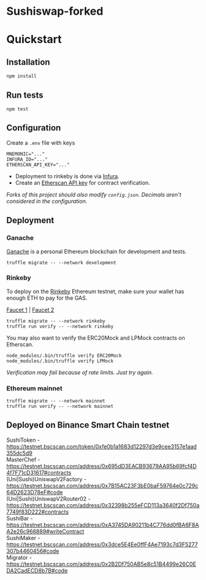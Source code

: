 # Sushiswap-forked

# Quickstart

## Installation

```
npm install
```

## Run tests

```
npm test
```

## Configuration

Create a `.env` file with keys

```
MNEMONIC="..."
INFURA_ID="..."
ETHERSCAN_API_KEY="..."
```

* Deployment to rinkeby is done via [Infura](https://infura.io/).
* Create an [Etherscan API key](https://etherscan.io/myapikey) for contract verification.

_Forks of this project should also modify `config.json`. Decimals aren't considered in the configuration._

## Deployment

### Ganache

[Ganache](https://www.trufflesuite.com/ganache) is a personal Ethereum blockchain for development and
tests.

```
truffle migrate -- --network development
```

### Rinkeby

To deploy on the [Rinkeby](https://rinkeby.io/) Ethereum testnet, make sure your wallet has enough ETH to pay for the
GAS.

[Faucet 1](https://testnet.help/en/ethfaucet/rinkeby) | [Faucet 2](https://faucet.rinkeby.io/)

```
truffle migrate -- --network rinkeby
truffle run verify -- --network rinkeby
```

You may also want to verify the ERC20Mock and LPMock contracts on Etherscan.

```
node_modules/.bin/truffle verify ERC20Mock
node_modules/.bin/truffle verify LPMock
```

_Verification may fail because of rate limits. Just try again._

### Ethereum mainnet

```
truffle migrate -- --network mainnet
truffle run verify -- --network mainnet
```

## Deployed on Binance Smart Chain testnet 

SushiToken - https://testnet.bscscan.com/token/0xfe0b1a1683d12297d3e9cee3157e1aad355dc5d9 <br>
MasterChef - https://testnet.bscscan.com/address/0x695dD3EACB93679AA95b69fcf4D4f7F71cD31617#contracts <br>
(Uni|Sushi)UniswapV2Factory - https://testnet.bscscan.com/address/0x7B15AC23F3bE0baF59764e0c729c64D2623D78eF#code <br>
(Uni|Sushi)UniswapV2Router02 - https://testnet.bscscan.com/address/0x32398b255eFCD113a3640f2Df750a7749f83D222#contracts <br>
SushiBar - https://testnet.bscscan.com/address/0xA3745DA90211b4C776dd0fBA6F8AA2e26c966889#writeContract <br>
SushiMaker - https://testnet.bscscan.com/address/0x3dce5E4Ee0ffF4Ae7193c7d3F5277307b4460456#code <br>
Migrator - https://testnet.bscscan.com/address/0x2B2Df750AB5e8c51B4499e26C0EDA2CadECD8b7B#code
